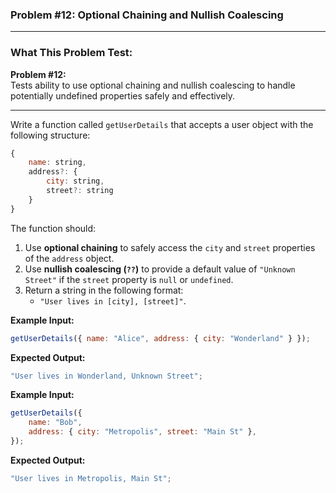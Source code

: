 ### **Problem #12: Optional Chaining and Nullish Coalescing**

---

### **What This Problem Test:**

**Problem #12:**  
 Tests ability to use optional chaining and nullish coalescing to handle potentially undefined properties safely and effectively.

---

Write a function called `getUserDetails` that accepts a user object with the following structure:

```javascript
{
    name: string,
    address?: {
        city: string,
        street?: string
    }
}
```

The function should:

1. Use **optional chaining** to safely access the `city` and `street` properties of the `address` object.
2. Use **nullish coalescing (`??`)** to provide a default value of `"Unknown Street"` if the `street` property is `null` or `undefined`.
3. Return a string in the following format:
    - `"User lives in [city], [street]"`.

**Example Input:**

```javascript
getUserDetails({ name: "Alice", address: { city: "Wonderland" } });
```

**Expected Output:**

```javascript
"User lives in Wonderland, Unknown Street";
```

**Example Input:**

```javascript
getUserDetails({
    name: "Bob",
    address: { city: "Metropolis", street: "Main St" },
});
```

**Expected Output:**

```javascript
"User lives in Metropolis, Main St";
```
